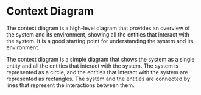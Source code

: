 # Context Diagram

The context diagram is a high-level diagram that provides an overview of the system and its environment, showing all the entities that interact with the system. It is a good starting point for understanding the system and its environment.

The context diagram is a simple diagram that shows the system as a single entity and all the entities that interact with the system. The system is represented as a circle, and the entities that interact with the system are represented as rectangles. The system and the entities are connected by lines that represent the interactions between them.

